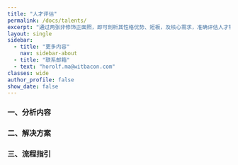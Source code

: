 ```yaml
---
title: "人才评估"
permalink: /docs/talents/
excerpt: "通过两张非修饰正面照，即可剖析其性格优势、短板，及核心需求，准确评估人才特质。"
layout: single
sidebar:
  - title: "更多内容"
    nav: sidebar-about
  - title: "联系邮箱"
  - text: "horolf.ma@witbacon.com"
classes: wide
author_profile: false
show_date: false
---
```


### 一、分析内容



### 二、解决方案



### 三、流程指引
